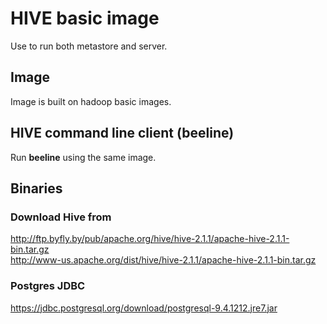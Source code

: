 # HIVE basic image
Use to run both metastore and server.  

## Image
Image is built on hadoop basic images.  

## HIVE command line client (beeline)
Run **beeline** using the same image. 

## Binaries
### Download Hive from
http://ftp.byfly.by/pub/apache.org/hive/hive-2.1.1/apache-hive-2.1.1-bin.tar.gz  
http://www-us.apache.org/dist/hive/hive-2.1.1/apache-hive-2.1.1-bin.tar.gz  

### Postgres JDBC
https://jdbc.postgresql.org/download/postgresql-9.4.1212.jre7.jar  

